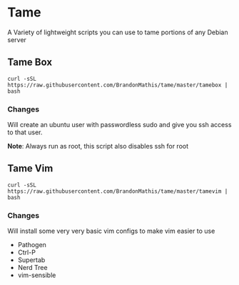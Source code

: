 # Tame
A Variety of lightweight scripts you can use to tame portions of any Debian server

## Tame Box
```
curl -sSL https://raw.githubusercontent.com/BrandonMathis/tame/master/tamebox | bash
```

### Changes
Will create an ubuntu user with passwordless sudo and give you ssh access to that user.

**Note**: Always run as root, this script also disables ssh for root

## Tame Vim
```
curl -sSL https://raw.githubusercontent.com/BrandonMathis/tame/master/tamevim | bash
```
### Changes

Will install some very very basic vim configs to make vim easier to use

* Pathogen
* Ctrl-P
* Supertab
* Nerd Tree
* vim-sensible

